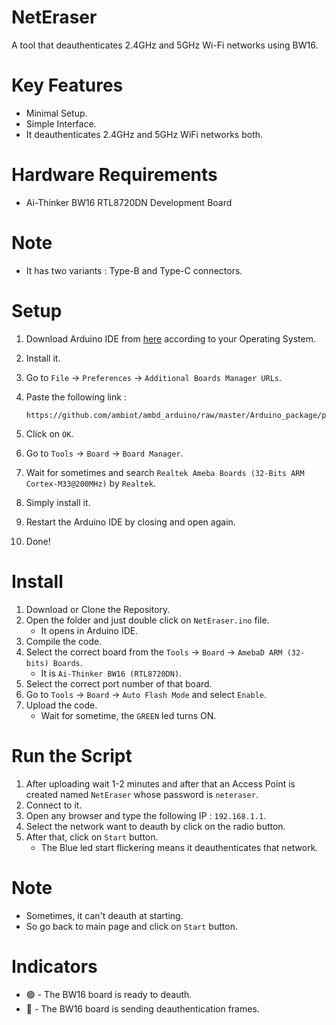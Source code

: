 # NetEraser
A tool that deauthenticates 2.4GHz and 5GHz Wi-Fi networks using BW16.

# Key Features
- Minimal Setup.
- Simple Interface.
- It deauthenticates 2.4GHz and 5GHz WiFi networks both.

# Hardware Requirements
- Ai-Thinker BW16 RTL8720DN Development Board

# Note
- It has two variants : Type-B and Type-C connectors.

# Setup
1. Download Arduino IDE from [here](https://www.arduino.cc/en/software) according to your Operating System.
2. Install it.
3. Go to `File` → `Preferences` → `Additional Boards Manager URLs`.
4. Paste the following link :
   
   ```
   https://github.com/ambiot/ambd_arduino/raw/master/Arduino_package/package_realtek_amebad_index.json
   ```
5. Click on `OK`.
6. Go to `Tools` → `Board` → `Board Manager`.
7. Wait for sometimes and search `Realtek Ameba Boards (32-Bits ARM Cortex-M33@200MHz)` by `Realtek`.
8. Simply install it.
9. Restart the Arduino IDE by closing and open again.
10. Done!

# Install
1. Download or Clone the Repository.
2. Open the folder and just double click on `NetEraser.ino` file.
   - It opens in Arduino IDE.
3. Compile the code.
4. Select the correct board from the `Tools` → `Board` → `AmebaD ARM (32-bits) Boards`.
   - It is `Ai-Thinker BW16 (RTL8720DN)`.
6. Select the correct port number of that board.
7. Go to `Tools` → `Board` → `Auto Flash Mode` and select `Enable`.
8. Upload the code.
   - Wait for sometime, the `GREEN` led turns ON.

# Run the Script
1. After uploading wait 1-2 minutes and after that an Access Point is created named `NetEraser` whose password is `neteraser`.
2. Connect to it.
3. Open any browser and type the following IP : `192.168.1.1`.
4. Select the network want to deauth by click on the radio button.
5. After that, click on `Start` button.
   - The Blue led start flickering means it deauthenticates that network.

# Note
- Sometimes, it can't deauth at starting.
- So go back to main page and click on `Start` button.

# Indicators
- 🟢 - The BW16 board is ready to deauth.
- 🔵 - The BW16 board is sending deauthentication frames.
